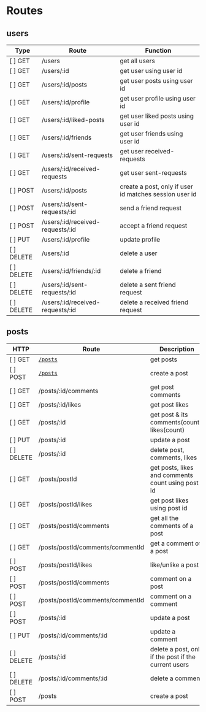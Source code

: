 # Routes

## users

| Type       | Route                            | Function                                               |
| ---------- | -------------------------------- | ------------------------------------------------------ |
| [ ] GET    | /users                           | get all users                                          |
| [ ] GET    | /users/:id                       | get user using user id                                 |
| [ ] GET    | /users/:id/posts                 | get user posts using user id                           |
| [ ] GET    | /users/:id/profile               | get user profile using user id                         |
| [ ] GET    | /users/:id/liked-posts           | get user liked posts using user id                     |
| [ ] GET    | /users/:id/friends               | get user friends using user id                         |
| [ ] GET    | /users/:id/sent-requests         | get user received-requests                             |
| [ ] GET    | /users/:id/received-requests     | get user sent-requests                                 |
| [ ] POST   | /users/:id/posts                 | create a post, only if user id matches session user id |
| [ ] POST   | /users/:id/sent-requests/:id     | send a friend request                                  |
| [ ] POST   | /users/:id/received-requests/:id | accept a friend request                                |
| [ ] PUT    | /users/:id/profile               | update profile                                         |
| [ ] DELETE | /users/:id                       | delete a user                                          |
| [ ] DELETE | /users/:id/friends/:id           | delete a friend                                        |
| [ ] DELETE | /users/:id/sent-requests/:id     | delete a sent friend request                           |
| [ ] DELETE | /users/:id/received-requests/:id | delete a received friend request                       |

## posts

| HTTP       | Route                            | Description                                          |
| ---------- | -------------------------------- | ---------------------------------------------------- |
| [ ] GET    | [`/posts`](#get-posts)           | get posts                                            |
| [ ] POST   | [`/posts`](#post-postsid)        | create a post                                        |
| [ ] GET    | /posts/:id/comments              | get post comments                                    |
| [ ] GET    | /posts/:id/likes                 | get post likes                                       |
| [ ] GET    | /posts/:id                       | get post & its comments(count), likes(count)         |
| [ ] PUT    | /posts/:id                       | update a post                                        |
| [ ] DELETE | /posts/:id                       | delete post, comments, likes                         |
| [ ] GET    | /posts/postId                    | get posts, likes and comments count using post id    |
| [ ] GET    | /posts/postId/likes              | get post likes using post id                         |
| [ ] GET    | /posts/postId/comments           | get all the comments of a post                       |
| [ ] GET    | /posts/postId/comments/commentId | get a comment of a post                              |
| [ ] POST   | /posts/postId/likes              | like/unlike a post                                   |
| [ ] POST   | /posts/postId/comments           | comment on a post                                    |
| [ ] POST   | /posts/postId/comments/commentId | comment on a comment                                 |
| [ ] POST   | /posts/:id                       | update a post                                        |
| [ ] PUT    | /posts/:id/comments/:id          | update a comment                                     |
| [ ] DELETE | /posts/:id                       | delete a post, only if the post if the current users |
| [ ] DELETE | /posts/:id/comments/:id          | delete a comment                                     |
| [ ] POST   | /posts                           | create a post                                        |
